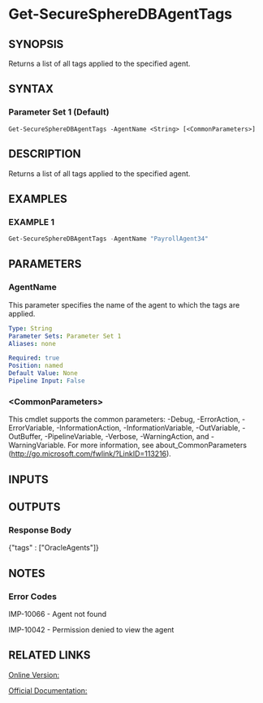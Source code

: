 ﻿# Get-SecureSphereDBAgentTags

## SYNOPSIS
Returns a list of all tags applied to the specified agent.

## SYNTAX

### Parameter Set 1 (Default)
```
Get-SecureSphereDBAgentTags -AgentName <String> [<CommonParameters>]
```

## DESCRIPTION
Returns a list of all tags applied to the specified agent.

## EXAMPLES

### EXAMPLE 1

```powershell
Get-SecureSphereDBAgentTags -AgentName "PayrollAgent34"
```

## PARAMETERS

### AgentName
This parameter specifies the name of the agent to which the tags are applied.

```yaml
Type: String
Parameter Sets: Parameter Set 1
Aliases: none

Required: true
Position: named
Default Value: None
Pipeline Input: False
```

### \<CommonParameters\>
This cmdlet supports the common parameters: -Debug, -ErrorAction, -ErrorVariable, -InformationAction, -InformationVariable, -OutVariable, -OutBuffer, -PipelineVariable, -Verbose, -WarningAction, and -WarningVariable. For more information, see about_CommonParameters (http://go.microsoft.com/fwlink/?LinkID=113216).

## INPUTS

## OUTPUTS

### Response Body
{"tags" : ["OracleAgents"]}

## NOTES

### Error Codes
IMP-10066 - Agent not found

IMP-10042 - Permission denied to view the agent

## RELATED LINKS

[Online Version:](https://github.com/akshinmustafayev/Documentation/MD)

[Official Documentation:](https://docs.imperva.com/bundle/v13.6-api-reference-guide/page/61668.htm)




